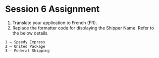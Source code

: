 # Session 6 Assignment
1. Translate your application to French (FR).
2. Replace the formatter code for displaying the Shipper Name. Refer to the below details.

```csv
1 – Speedy Express
2 – United Package
3 – Federal Shipping
```
